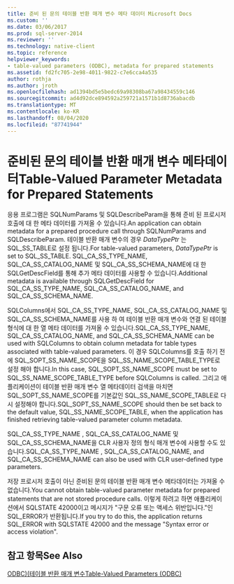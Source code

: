 ```yaml
---
title: 준비 된 문의 테이블 반환 매개 변수 메타 데이터 Microsoft Docs
ms.custom: ''
ms.date: 03/06/2017
ms.prod: sql-server-2014
ms.reviewer: ''
ms.technology: native-client
ms.topic: reference
helpviewer_keywords:
- table-valued parameters (ODBC), metadata for prepared statements
ms.assetid: fd2fc705-2e98-4011-9822-c7e6cca4a535
author: rothja
ms.author: jroth
ms.openlocfilehash: ad1394bd5e5bedc69a98308ba67a98434559c146
ms.sourcegitcommit: ad4d92dce894592a259721a1571b1d8736abacdb
ms.translationtype: MT
ms.contentlocale: ko-KR
ms.lasthandoff: 08/04/2020
ms.locfileid: "87741944"
---
```

# <a name="table-valued-parameter-metadata-for-prepared-statements"></a><span data-ttu-id="0b75f-102">준비된 문의 테이블 반환 매개 변수 메타데이터</span><span class="sxs-lookup"><span data-stu-id="0b75f-102">Table-Valued Parameter Metadata for Prepared Statements</span></span>
  <span data-ttu-id="0b75f-103">응용 프로그램은 SQLNumParams 및 SQLDescribeParam을 통해 준비 된 프로시저 호출에 대 한 메타 데이터를 가져올 수 있습니다.</span><span class="sxs-lookup"><span data-stu-id="0b75f-103">An application can obtain metadata for a prepared procedure call through SQLNumParams and SQLDescribeParam.</span></span> <span data-ttu-id="0b75f-104">테이블 반환 매개 변수의 경우 *DataTypePtr* 는 SQL_SS_TABLE로 설정 됩니다.</span><span class="sxs-lookup"><span data-stu-id="0b75f-104">For table-valued parameters, *DataTypePtr* is set to SQL_SS_TABLE.</span></span> <span data-ttu-id="0b75f-105">SQL_CA_SS_TYPE_NAME, SQL_CA_SS_CATALOG_NAME 및 SQL_CA_SS_SCHEMA_NAME에 대 한 SQLGetDescField를 통해 추가 메타 데이터를 사용할 수 있습니다.</span><span class="sxs-lookup"><span data-stu-id="0b75f-105">Additional metadata is available through SQLGetDescField for SQL_CA_SS_TYPE_NAME, SQL_CA_SS_CATALOG_NAME, and SQL_CA_SS_SCHEMA_NAME.</span></span>  
  
 <span data-ttu-id="0b75f-106">SQLColumns에서 SQL_CA_SS_TYPE_NAME, SQL_CA_SS_CATALOG_NAME 및 SQL_CA_SS_SCHEMA_NAME를 사용 하 여 테이블 반환 매개 변수와 연결 된 테이블 형식에 대 한 열 메타 데이터를 가져올 수 있습니다.</span><span class="sxs-lookup"><span data-stu-id="0b75f-106">SQL_CA_SS_TYPE_NAME, SQL_CA_SS_CATALOG_NAME, and SQL_CA_SS_SCHEMA_NAME can be used with SQLColumns to obtain column metadata for table types associated with table-valued parameters.</span></span> <span data-ttu-id="0b75f-107">이 경우 SQLColumns를 호출 하기 전에 SQL_SOPT_SS_NAME_SCOPE을 SQL_SS_NAME_SCOPE_TABLE_TYPE로 설정 해야 합니다.</span><span class="sxs-lookup"><span data-stu-id="0b75f-107">In this case, SQL_SOPT_SS_NAME_SCOPE must be set to SQL_SS_NAME_SCOPE_TABLE_TYPE before SQLColumns is called.</span></span> <span data-ttu-id="0b75f-108">그리고 애플리케이션이 테이블 반환 매개 변수 열 메타데이터 검색을 마치면 SQL_SOPT_SS_NAME_SCOPE를 기본값인 SQL_SS_NAME_SCOPE_TABLE로 다시 설정해야 합니다.</span><span class="sxs-lookup"><span data-stu-id="0b75f-108">SQL_SOPT_SS_NAME_SCOPE should then be set back to the default value, SQL_SS_NAME_SCOPE_TABLE, when the application has finished retrieving table-valued parameter column metadata.</span></span>  
  
 <span data-ttu-id="0b75f-109">SQL_CA_SS_TYPE_NAME , SQL_CA_SS_CATALOG_NAME 및 SQL_CA_SS_SCHEMA_NAME을 CLR 사용자 정의 형식 매개 변수에 사용할 수도 있습니다.</span><span class="sxs-lookup"><span data-stu-id="0b75f-109">SQL_CA_SS_TYPE_NAME , SQL_CA_SS_CATALOG_NAME, and SQL_CA_SS_SCHEMA_NAME can also be used with CLR user-defined type parameters.</span></span>  
  
 <span data-ttu-id="0b75f-110">저장 프로시저 호출이 아닌 준비된 문의 테이블 반환 매개 변수 메타데이터는 가져올 수 없습니다.</span><span class="sxs-lookup"><span data-stu-id="0b75f-110">You cannot obtain table-valued parameter metadata for prepared statements that are not stored procedure calls.</span></span> <span data-ttu-id="0b75f-111">이렇게 하려고 하면 애플리케이션에서 SQLSTATE 42000이고 메시지가 &quot;구문 오류 또는 액세스 위반입니다.&quot;인 SQL_ERROR가 반환됩니다.</span><span class="sxs-lookup"><span data-stu-id="0b75f-111">If you try to do this, the application returns SQL_ERROR with SQLSTATE 42000 and the message "Syntax error or access violation".</span></span>  
  
## <a name="see-also"></a><span data-ttu-id="0b75f-112">참고 항목</span><span class="sxs-lookup"><span data-stu-id="0b75f-112">See Also</span></span>  
 [<span data-ttu-id="0b75f-113">ODBC&#41;&#40;테이블 반환 매개 변수</span><span class="sxs-lookup"><span data-stu-id="0b75f-113">Table-Valued Parameters &#40;ODBC&#41;</span></span>](table-valued-parameters-odbc.md)  
  
  

